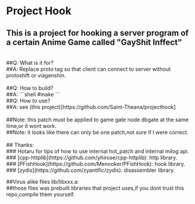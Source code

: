 # Project Hook</br>
## This is a project for hooking a server program of a certain Anime Game called "GayShit Inffect"
</br>
##Q: What is it for?</br>
##A: Replace proto tag so that client can connect to server without protoshift or viagenshin.</br>
</br>
##Q: How to build?</br>
##A: 
```shell
#make
```
</br>
##Q: How to use?</br>
##A: see (this project)[https://github.com/Saint-Theana/projecthook]</br>
</br>
##Note: this patch must be applied to game gate node dbgate at the same time,or it wont work.</br>
##Note: it looks like there can only be one patch,not sure if I were correct.</br>
</br>
## Thanks: </br>
### Hotaru for tips of how to use internal hot_patch and internal milog api.</br>
### [cpp-httplib](https://github.com/yhirose/cpp-httplib): http library.</br>
### [PFishHook](https://github.com/Menooker/PFishHook): hook library.</br>
### [zydis](https://github.com/zyantific/zydis): disassembler library.</br>

##Virus alike files lib/libxxx.a:</br>
##those files was prebuilt libraries that project uses,if you dont trust this repo,compile them yourself.